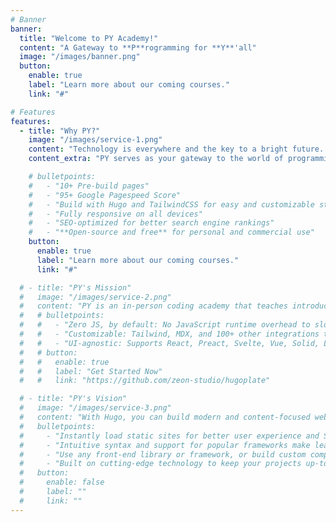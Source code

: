 ```yaml
---
# Banner
banner:
  title: "Welcome to PY Academy!"
  content: "A Gateway to **P**rogramming for **Y**'all"
  image: "/images/banner.png"
  button:
    enable: true
    label: "Learn more about our coming courses."
    link: "#"

# Features
features:
  - title: "Why PY?"
    image: "/images/service-1.png"
    content: "Technology is everywhere and the key to a bright future. However, taking the first steps into the world of programming can be challenging. We believe that everyone has the potential to become a proficient coder. In PY academy, our goal is to guide learners through their initial journey in programming, providing them with a solid foundation in programming concepts and problem-solving techniques. We focus primarily on introductory programming courses, where we introduce learners to fundamental programming concepts through a structured curriculum, hands-on experience and collaborative projects."
    content_extra: "PY serves as your gateway to the world of programming. Through an in-person introductory programming tutoring, you will discover your passion for coding, enabling you to dive into the programming world. Unlike online courses, the in-person instruction through PY will offer you real-time discussions, immediate feedback, and interactive discussions with peers and tutors. All of which will lead to a more engaging and effective learning experience that will enhance your coding and problem-solving skills."

    # bulletpoints:
    #   - "10+ Pre-build pages"
    #   - "95+ Google Pagespeed Score"
    #   - "Build with Hugo and TailwindCSS for easy and customizable styling"
    #   - "Fully responsive on all devices"
    #   - "SEO-optimized for better search engine rankings"
    #   - "**Open-source and free** for personal and commercial use"
    button:
      enable: true
      label: "Learn more about our coming courses."
      link: "#"

  # - title: "PY's Mission"
  #   image: "/images/service-2.png"
  #   content: "PY is an in-person coding academy that teaches introductory programming courses. PY offers in-person courses using a structured curriculum, empowering individuals to realize their potential in the world of programming."
  #   # bulletpoints:
  #   #   - "Zero JS, by default: No JavaScript runtime overhead to slow you down."
  #   #   - "Customizable: Tailwind, MDX, and 100+ other integrations to choose from."
  #   #   - "UI-agnostic: Supports React, Preact, Svelte, Vue, Solid, Lit and more."
  #   # button:
  #   #   enable: true
  #   #   label: "Get Started Now"
  #   #   link: "https://github.com/zeon-studio/hugoplate"

  # - title: "PY's Vision"
  #   image: "/images/service-3.png"
  #   content: "With Hugo, you can build modern and content-focused websites without sacrificing performance or ease of use."
  #   bulletpoints:
  #     - "Instantly load static sites for better user experience and SEO."
  #     - "Intuitive syntax and support for popular frameworks make learning and using Hugo a breeze."
  #     - "Use any front-end library or framework, or build custom components, for any project size."
  #     - "Built on cutting-edge technology to keep your projects up-to-date with the latest web standards."
  #   button:
  #     enable: false
  #     label: ""
  #     link: ""
---
```

